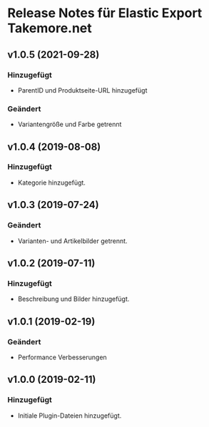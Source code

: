 # Release Notes für Elastic Export Takemore.net

## v1.0.5 (2021-09-28)
 
### Hinzugefügt
- ParentID und Produktseite-URL hinzugefügt
### Geändert
- Variantengröße und Farbe getrennt

## v1.0.4 (2019-08-08)

### Hinzugefügt
- Kategorie hinzugefügt.

## v1.0.3 (2019-07-24)

### Geändert
- Varianten- und Artikelbilder getrennt.

## v1.0.2 (2019-07-11)

### Hinzugefügt
- Beschreibung und Bilder hinzugefügt.

## v1.0.1 (2019-02-19)

### Geändert
- Performance Verbesserungen

## v1.0.0 (2019-02-11)

### Hinzugefügt
- Initiale Plugin-Dateien hinzugefügt.
